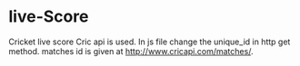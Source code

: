 # live-Score
Cricket live score
Cric api is used.
In js file change the unique_id in http get method.
matches id is given at http://www.cricapi.com/matches/.
